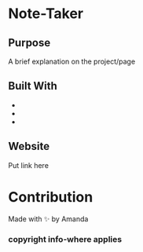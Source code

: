 # Note-Taker

## Purpose
A brief explanation on the project/page

## Built With
*
*
*

## Website
Put link here

# Contribution
Made with ✨ by Amanda

### copyright info-where applies
